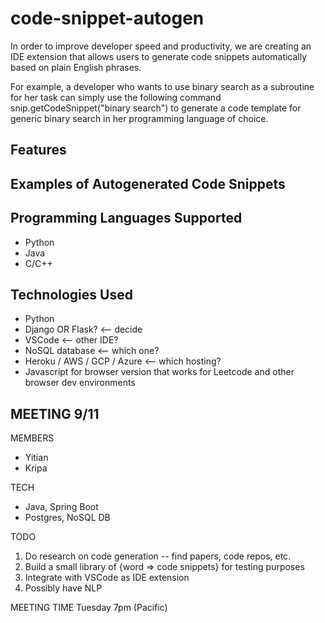 # code-snippet-autogen

In order to improve developer speed and productivity, we are creating an IDE extension that allows users to generate code snippets automatically based on plain English phrases.

For example, a developer who wants to use binary search as a subroutine for her task can simply use the following command snip.getCodeSnippet("binary search") to generate a code template for generic binary search in her programming language of choice.

## Features

## Examples of Autogenerated Code Snippets

## Programming Languages Supported
* Python
* Java
* C/C++

## Technologies Used
* Python
* Django OR Flask? <-- decide
* VSCode <-- other IDE?
* NoSQL database <-- which one?
* Heroku / AWS / GCP / Azure <-- which hosting?
* Javascript for browser version that works for Leetcode and other browser dev environments

## MEETING 9/11
MEMBERS
* Yitian
* Kripa

TECH
* Java, Spring Boot
* Postgres, NoSQL DB

TODO
1. Do research on code generation -- find papers, code repos, etc.
2. Build a small library of {word => code snippets} for testing purposes
3. Integrate with VSCode as IDE extension 
4. Possibly have NLP

MEETING TIME
Tuesday 7pm (Pacific)

